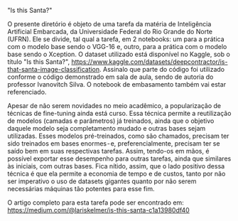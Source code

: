 "Is this Santa?"

O presente diretório é objeto de uma tarefa da matéria de Inteligência Artificial Embarcada, da Universidade Federal do Rio Grande do Norte (UFRN). Ele se divide, tal qual a tarefa, em 2 notebooks: um para a prática com o modelo base sendo o VGG-16 e, outro, para a prática com o modelo base sendo o Xception. O dataset utilizado está disponível no Kaggle, sob o título "Is this Santa?", https://www.kaggle.com/datasets/deepcontractor/is-that-santa-image-classification. Assinalo que parte do código foi utilizado conforme o código demonstrado em sala de aula, sendo de autoria do professor Ivanovitch Silva. O notebook de embasamento também vai estar referenciado.

Apesar de não serem novidades no meio acadêmico, a popularização de técnicas de fine-tuning ainda está curso. Essa técnica permite a reutilização de modelos (camadas e parâmetros) já treinados, ainda que o objetivo daquele modelo seja completamento mudado e outras bases sejam utilizadas. Esses modelos pré-treinados, como são chamados, precisam ter sido treinados em bases enormes - e, preferencialmente, precisam ter se saído bem em suas respectivas tarefas. Assim, tendo-os em mãos, é possível exportar esse desempenho para outras tarefas, ainda que similares às iniciais, com outras bases. Fica nítido, assim, que o lado positivo dessa técnica é que ela permite a economia de tempo e de custos, tanto por não ser imperativo o uso de datasets gigantes quanto por não serem necessárias máquinas tão potentes para esse fim.

O artigo completo para esta tarefa pode ser encontrado em:
https://medium.com/@lariskelmer/is-this-santa-c1a13980df40
